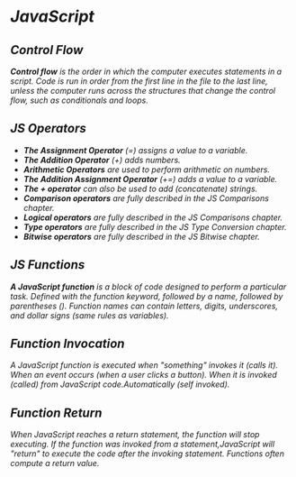 # ***JavaScript***

## ***Control Flow***
***Control flow** is the order in which the computer executes statements in a script. Code is run in order from the first line in the file to the last line, unless the computer runs across the structures that change the control flow, such as conditionals and loops.*

## ***JS Operators***
- ***The Assignment Operator** (=) assigns a value to a variable.*
- ***The Addition Operator** (+) adds numbers.*
- ***Arithmetic Operators** are used to perform arithmetic on numbers.*
- ***The Addition Assignment Operator** (+=) adds a value to a variable.*
- ***The + operator** can also be used to add (concatenate) strings.*
-  ***Comparison operators** are fully described in the JS Comparisons chapter.*
- ***Logical operators** are fully described in the JS Comparisons chapter.*
- ***Type operators** are fully described in the JS Type Conversion chapter.* 
- ***Bitwise operators** are fully described in the JS Bitwise chapter.*

## ***JS Functions***
***A JavaScript function** is a block of code designed to perform a particular task. Defined with the function keyword, followed by a name, followed by parentheses (). Function names can contain letters, digits, underscores, and dollar signs (same rules as variables).*

## ***Function Invocation***
*A JavaScript function is executed when "something" invokes it (calls it). When an event occurs (when a user clicks a button). When it is invoked (called) from JavaScript code.Automatically (self invoked).*

## ***Function Return***
*When JavaScript reaches a return statement, the function will stop executing. If the function was invoked from a statement,JavaScript will "return" to execute the code after the invoking statement. Functions often compute a return value.*